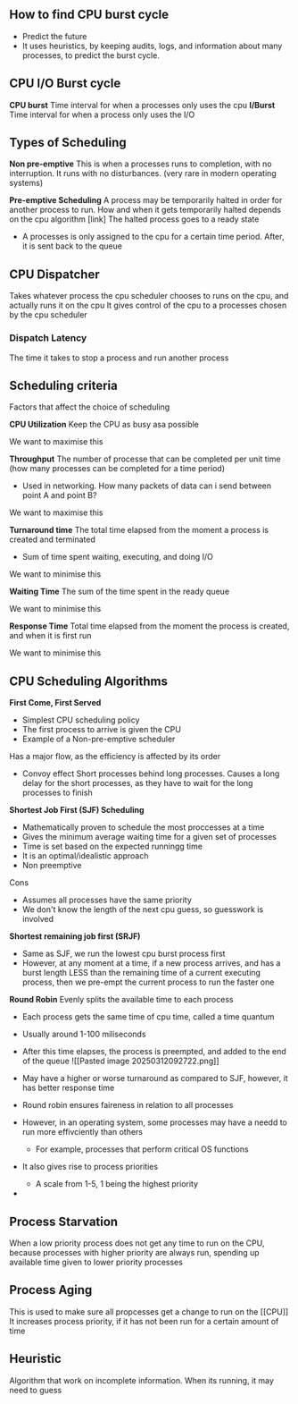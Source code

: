 ## How to find CPU burst cycle
- Predict the future
- It uses heuristics, by keeping audits, logs, and information about many processes, to predict the burst cycle.

## CPU I/O Burst cycle
**CPU burst**
Time interval for when a processes only uses the cpu
**I/Burst**
Time interval for when a process only uses the I/O

## Types of Scheduling
**Non pre-emptive**
This is when a processes runs to completion, with no interruption. It runs with no disturbances. 
(very rare in modern operating systems)

**Pre-emptive Scheduling**
A process may be temporarily halted in order for another process to run. How and when it gets temporarily halted depends on the cpu algorithm [link]
The halted process goes to a ready state
- A processes is only assigned to the cpu for a certain time period. After, it is sent back to the queue

## CPU Dispatcher
Takes whatever process the cpu scheduler chooses to runs on the cpu, and actually runs it on the cpu
It gives control of the cpu to a processes chosen by the cpu scheduler

### Dispatch Latency
The time it takes to stop a process and run another process

## Scheduling criteria
Factors that affect the choice of scheduling

**CPU Utilization**
Keep the CPU as busy asa possible

We want to maximise this

**Throughput**
The number of processe that can be completed per unit time
(how many processes can be completed for a time period)
- Used in networking. How many packets of data can i send between point A and point B?

We want to maximise this

**Turnaround time**
The total time elapsed from the moment a process is created and terminated
- Sum of time spent waiting, executing, and doing I/O

We want to minimise this

**Waiting Time**
The sum of the time spent in the ready queue

We want to minimise this

**Response Time**
Total time elapsed from the moment the process is created, and when it is first run

We want to minimise this

## CPU Scheduling Algorithms
**First Come, First Served**
- Simplest CPU scheduling policy
- The first process to arrive is given the CPU
- Example of a Non-pre-emptive scheduler

Has a major flow, as the efficiency is affected by its order

- Convoy effect
Short processes behind long processes. Causes a long delay for the short processes, as they have to wait for the long processes to finish

**Shortest Job First (SJF) Scheduling**
- Mathematically proven to schedule the most proccesses at a time
- Gives the minimum average waiting time for a given set of processes
- Time is set based on the expected runningg time
- It is an optimal/idealistic approach
- Non preemptive

Cons
- Assumes all processes have the same priority
- We don't know the length of the next cpu guess, so guesswork is involved

**Shortest remaining job first (SRJF)**
- Same as SJF, we run the lowest cpu burst process first
- However, at any moment at a time, if a new process arrives, and has a burst length LESS than the remaining time of a current executing process, then we pre-empt the current process to run the faster one

**Round Robin**
Evenly splits the available time to each process
- Each process gets the same time of cpu time, called a time quantum
- Usually around 1-100 miliseconds

- After this time elapses, the process is preempted, and added to the end of the queue
![[Pasted image 20250312092722.png]]
- May have a higher or worse turnaround as compared to SJF, however, it has better response time

- Round robin ensures faireness in relation to all processes
- However, in an operating system, some processes may have a needd to run more effivciently than others
	- For example, processes that perform critical OS functions
- It also gives rise to process priorities
	- A scale from 1-5, 1 being the highest priority
- 
## Process Starvation
When a low priority process does not get any time to run on the CPU, because processes with higher priority are always run, spending up available time given to lower priority processes

## Process Aging
This is used to make sure all propcesses get a change to run on the [[CPU]]
It increases process priority, if it has not been run for a certain amount of time
## Heuristic

Algorithm that work on incomplete information. When its running, it may need to guess